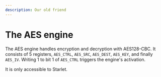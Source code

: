 ```yaml
---
description: Our old friend
---
```


# The AES engine

The AES engine handles encryption and decryption with AES128-CBC. It consists of 5 registers, `AES_CTRL`, `AES_SRC`, `AES_DEST`, `AES_KEY`, and finally `AES_IV`. Writing 1 to bit 1 of `AES_CTRL` triggers the engine's activation.

It is only accessible to Starlet.
